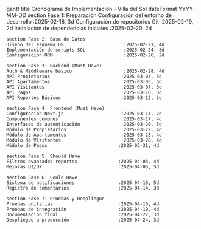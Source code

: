 gantt
    title Cronograma de Implementación - Villa del Sol
    dateFormat  YYYY-MM-DD
    section Fase 1: Preparación
    Configuración del entorno de desarrollo     :2025-02-18, 3d
    Configuración de repositorios Git          :2025-02-19, 2d
    Instalación de dependencias iniciales      :2025-02-20, 2d

    section Fase 2: Base de Datos
    Diseño del esquema DB                      :2025-02-21, 4d
    Implementación de scripts SQL              :2025-02-24, 3d
    Configuración ORM                          :2025-02-26, 2d

    section Fase 3: Backend (Must Have)
    Auth & Middleware básico                   :2025-02-28, 4d
    API Propietarios                          :2025-03-03, 3d
    API Apartamentos                          :2025-03-05, 3d
    API Visitantes                            :2025-03-07, 3d
    API Pagos                                 :2025-03-10, 3d
    API Reportes Básicos                      :2025-03-12, 3d

    section Fase 4: Frontend (Must Have)
    Configuración Next.js                     :2025-03-14, 2d
    Componentes comunes                       :2025-03-17, 4d
    Interfaces de autenticación               :2025-03-20, 3d
    Módulo de Propietarios                    :2025-03-22, 4d
    Módulo de Apartamentos                    :2025-03-25, 4d
    Módulo de Visitantes                      :2025-03-28, 4d
    Módulo de Pagos                          :2025-03-31, 4d
    
    section Fase 5: Should Have
    Filtros avanzados reportes               :2025-04-03, 4d
    Mejoras UI/UX                            :2025-04-06, 5d
    
    section Fase 6: Could Have
    Sistema de notificaciones                :2025-04-10, 5d
    Registro de comentarios                  :2025-04-14, 3d
    
    section Fase 7: Pruebas y Despliegue
    Pruebas unitarias                        :2025-04-16, 4d
    Pruebas de integración                   :2025-04-19, 4d
    Documentación final                      :2025-04-22, 3d
    Despliegue a producción                  :2025-04-24, 3d